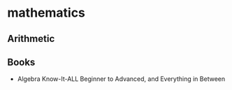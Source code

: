 # mathematics

## Arithmetic

## Books

- Algebra Know-It-ALL Beginner to Advanced, and Everything in Between
